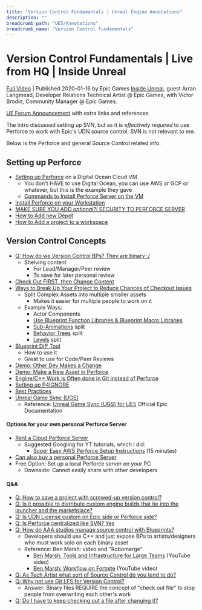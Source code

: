 ```yaml
---
title: "Version Control Fundamentals | Unreal Engine Annotations"
description: ""
breadcrumb_path: "UE5/Annotations"
breadcrumb_name: "Version Control Fundamentals"
---
```



# Version Control Fundamentals | Live from HQ | Inside Unreal

[Full Video](https://youtu.be/JxXydvG4mlI)
|
Published 2020-01-16 by Epic Games
[Inside Unreal](https://www.youtube.com/playlist?list=PLZlv_N0_O1gbggHiwNP2JBXGeD2h12tbB),
guest Arran Langmead, Developer Relations Technical Artist @ Epic Games,
with Victor Brodin, Community Manager @ Epic Games.

[UE Forum Announcement](https://forums.unrealengine.com/t/inside-unreal-version-control-fundamentals-january-16-live-from-hq/136083)
with extra links and references

The intro discussed setting up SVN, but as it is *effectively required* to use Perforce
to work with Epic's UDN source control, SVN is not relevant to me.

Below is the Perforce and general Source Control related info:

## Setting up Perforce

- [Setting up Perforce](https://youtu.be/JxXydvG4mlI?t=1038) on a Digital Ocean Cloud VM
  - You don't HAVE to use Digital Ocean, you can use AWS or GCP or whatever, but this is the example they gave
  - [Commands to Install Perforce Server on the VM](https://youtu.be/JxXydvG4mlI?t=1274)
- [Install Perforce on your Workstation](https://youtu.be/JxXydvG4mlI?t=1430)
- [MAKE SURE YOU ADD *optional?!* SECURITY TO PERFORCE SERVER](https://youtu.be/JxXydvG4mlI?t=1530)
- [How to Add new Depot](https://youtu.be/JxXydvG4mlI?t=1744)
- [How to Add a project to a workspace](https://youtu.be/JxXydvG4mlI?t=1898)

## Version Control Concepts

- [Q: How do we Version Control BPs? They are binary :/](https://youtu.be/JxXydvG4mlI?t=3264)
  - Shelving content
    - For Lead/Manager/Peer review
    - To save for later personal review
- [Check Out FIRST, then Change Content](https://youtu.be/JxXydvG4mlI?t=3720)
- [Ways to Break Up Your Project to Reduce Chances of Checkout Issues](https://youtu.be/JxXydvG4mlI?t=3492)
  - Split Complex Assets into multiple smaller assets
    - Makes it easier for multiple people to work on it
  - Example Ways:
    - Actor Components
    - [Use Blueprint Function Libraries & Blueprint Macro Libraries](https://youtu.be/JxXydvG4mlI?t=3898)
    - [Sub-Animations](https://youtu.be/JxXydvG4mlI?t=3973) split
    - [Behavior Trees](https://youtu.be/JxXydvG4mlI?t=4075) split
    - [Levels](https://youtu.be/JxXydvG4mlI?t=4289) split
- [Blueprint Diff Tool](https://youtu.be/JxXydvG4mlI?t=4557)
  - How to use it
  - Great to use for Code/Peer Reviews
- [Demo: Other Dev Makes a Change](https://youtu.be/JxXydvG4mlI?t=4690)
- [Demo: Make a New Asset in Perforce](https://youtu.be/JxXydvG4mlI?t=5077)
- [Engine/C++ Work is Often done in Git instead of Perforce](https://youtu.be/JxXydvG4mlI?t=5389)
- [Setting up P4IGNORE](https://youtu.be/JxXydvG4mlI?t=5438)
- [Best Practices](https://youtu.be/JxXydvG4mlI?t=5519)
- [Unreal Game Sync (UGS)](https://youtu.be/JxXydvG4mlI?t=5800)
  - Reference: [Unreal Game Sync (UGS) for UE5](https://docs.unrealengine.com/en-US/unreal-game-sync-ugs-for-unreal-engine/)
    Official Epic Documentation

#### Options for your own personal Perforce Server

- [Rent a Cloud Perforce Server](https://youtu.be/JxXydvG4mlI?t=5326)
  - Suggested Googling for YT tutorials, which I did:
    - [Super Easy AWS Perforce Setup Instructions](https://youtu.be/864MNv4vqtI?t=5) (15 minutes)
- [Can also buy a personal Perforce Server](https://youtu.be/JxXydvG4mlI?t=5340)
- Free Option: Set up a local Perforce server on your PC
  - Downside: Cannot easily share with other developers

#### Q&A

- [Q: How to save a project with screwed-up version control?](https://youtu.be/JxXydvG4mlI?t=5963)
- [Q: Is it possible to distribute custom engine builds that tie into the launcher and the marketplace?](https://youtu.be/JxXydvG4mlI?t=6079)
- [Q: Is UDN License custom on Epic side or Perforce side?](https://youtu.be/JxXydvG4mlI?t=6201)
- [Q: Is Perforce centralized like SVN? Yes](https://youtu.be/JxXydvG4mlI?t=6265)
- [Q: How do AAA studios manage source control with Blueprints?](https://youtu.be/JxXydvG4mlI?t=6307)
  - Developers should use C++ and just expose BPs to artists/designers who must work solo on each binary asset
  - Reference: Ben Marsh: video and "Robomerge"
    - [Ben Marsh: Tools and Infrastructure for Large Teams](https://www.youtube.com/watch?v=d6lyAI4Ftkw) (YouTube video)
    - [Ben Marsh: Workflow on Fortnite](https://youtu.be/JxXydvG4mlI?t=6411) (YouTube video)
- [Q: As Tech Artist what sort of Source Control do you tend to do?](https://youtu.be/JxXydvG4mlI?t=6501)
- [Q: Why not use Git LFS for Version Control?](https://youtu.be/JxXydvG4mlI?t=6595)
  - Answer: Binary files REQUIRE the concept of "check out file" to stop people from overwriting each other's work
- [Q: Do I have to keep checking out a file after changing it?](https://youtu.be/JxXydvG4mlI?t=6658)
